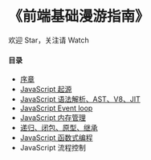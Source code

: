 # 《前端基础漫游指南》

欢迎 Star，关注请 Watch

#### 目录

- [序章](https://cheogo.github.io/learn-javascript/201709/preface.html)
- [JavaScript 起源](https://cheogo.github.io/learn-javascript/201709/origin.html)
- [JavaScript 语法解析、AST、V8、JIT](https://cheogo.github.io/learn-javascript/201709/runtime.html)
- [JavaScript Event loop](https://cheogo.github.io/learn-javascript/201710/eventloop.html)
- [JavaScript 内存管理](https://cheogo.github.io/learn-javascript/201710/gc.html)
- [递归、闭包、原型、继承](https://cheogo.github.io/learn-javascript/201710/function.html)
- [JavaScript 函数式编程](https://cheogo.github.io/learn-javascript/201710/functional.html)
- JavaScript 流程控制